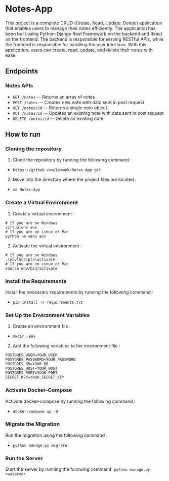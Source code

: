 # Notes-App
This project is a complete CRUD (Create, Read, Update, Delete) application that enables users to manage their notes efficiently. The application has been built using Python-Django Rest Framework on the backend and React on the frontend. The backend is responsible for serving RESTful APIs, while the frontend is responsible for handling the user interface. With this application, users can create, read, update, and delete their notes with ease.

## Endpoints

### Notes APIs

- ```GET /notes``` -- Returns an array of notes 
- ```POST /notes``` -- Creates new note with data sent in post request
- ```GET /notes/id``` -- Returns a single note object
- ```PUT /notes/id``` -- Updates an existing note with data sent in post request
- ```DELETE /notes/id``` -- Delete an existing note
 
## How to run
### Cloning the repository

1. Clone the repository by running the following command :
- `https://github.com/Lamank/Notes-App.git`

2. Move into the directory where the project files are located :
- `cd Notes-App`

### Create a Virtual Environment
1. Create a virtual environment :
```
# If you are on Windows
virtualenv env
# If you are on Linux or Mac
python -m venv env
```
2. Activate the virtual environment :
```
# If you are on Windows
.\env\Scripts\activate
# If you are on Linux or Mac
source env/bin/activate
```
### Install the Requirements
Install the necessary requirements by running the following command :
- `pip install -r requirements.txt`

### Set Up the Environment Variables
1. Create an environment file : 
- `mkdir .env`

2. Add the following variables to the environment file :
```
POSTGRES_USER=YOUR_USER
POSTGRES_PASSWORD=YOUR_PASSWORD
POSTGRES_DB=YOUR_DB
POSTGRES_HOST=YOUR_HOST
POSTGRES_PORT=YOUR_PORT
SECRET_KEY=YOUR_SECRET_KEY
```
### Activate Docker-Compose
Activate docker-compose by running the following command :
- `docker-compose up -d`

### Migrate the Migration
Run the migration using the following command :
- `python manage.py migrate`

### Run the Server
Start the server by running the following command:
`python manage.py runserver`

